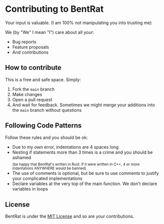 <h1>Contributing to BentRat</h1>
<p>Your input is valuable. (I am 100% not manipulating you into trusting me)</p>
<p>We (by "We" I mean "I") care about all your:</p>
<ul>
  <li>Bug reports</li>
  <li>Feature proposals</li>
  <li>And contributions</li>
</ul>

<h2>How to contribute</h2>
<p>This is a free and safe space. Simply:</p>
<ol>
  <li>Fork the <code>main</code> branch</li>
  <li>Make changes</li>
  <li>Open a pull request</li>
  <li>And wait for feedback. Sometimes we might merge your additions into the <code>main</code> branch without questions</li>
</ol>

<h2>Following Code Patterns</h2>
<p>Follow these rules and you should be ok:</p>
<ul>
  <li>Due to my own error, indentations are 4 spaces long</li>
  <li>Nesting if statements more than 3 times is a crime and you should be ashamed<br><sub>(be happy that BentRat's written in Rust. If it were written in C++, 4 or more indentations ANYWHERE would be banned)</sub></li>
  <li>The use of comments is optional, but be sure to use comments to justify your complicated implementations</li>
  <li>Declare variables at the very top of the main function. We don't declare variables in loops</li>
</ul>

<h2>License</h2>
<p>BentRat is under the <a href="https://github.com/RngValue/BentRat/blob/main/LICENSE">MIT License</a> and so are your contributions.</p>
